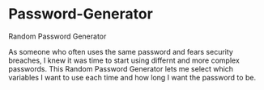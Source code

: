 # Password-Generator
Random Password Generator

As someone who often uses the same password and fears security breaches, I knew it was time to start using differnt and more complex passwords.  This Random Password Generator lets me select which variables I want to use each time and how long I want the password to be. 

